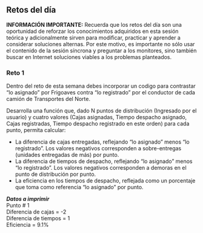## Retos del día

<b>INFORMACIÓN IMPORTANTE:</b> Recuerda que los retos del día son una oportunidad de reforzar los conocimientos adquiridos en esta sesión teórica y adicionalmente sirven para modificar, practicar y aprender a considerar soluciones alternas. Por este motivo, es importante no sólo usar el contenido de la sesión síncrona y preguntar a los monitores, sino también buscar en Internet soluciones viables a los problemas planteados. 

### Reto 1
Dentro del reto de esta semana debes incorporar un codigo para contrastar “lo asignado” por Frigoaves contra “lo registrado” por el conductor de cada camión de Transportes del Norte. 

Desarrolla una función que, dado N puntos de distribución (Ingresado por el usuario) y cuatro valores (Cajas asignadas, Tiempo despacho asignado, Cajas registradas, Tiempo despacho registrado en este orden) para cada punto, permita calcular:
* La diferencia de cajas entregadas, reflejando “lo asignado” menos “lo registrado”. Los valores negativos corresponden a sobre-entregas (unidades entregadas de más) por punto.
* La diferencia de tiempos de despacho, reflejando “lo asignado” menos “lo registrado”. Los valores negativos corresponden a demoras en el punto de distribución por punto.
* La eficiencia en los tiempos de despacho, reflejada como un porcentaje que toma como referencia  “lo asignado” por punto.

***Datos a imprimir***
<br>
Punto # 1<br>
Diferencia de cajas = -2 <br>
Diferencia de tiempos = 1<br>
Eficiencia = 9.1%
